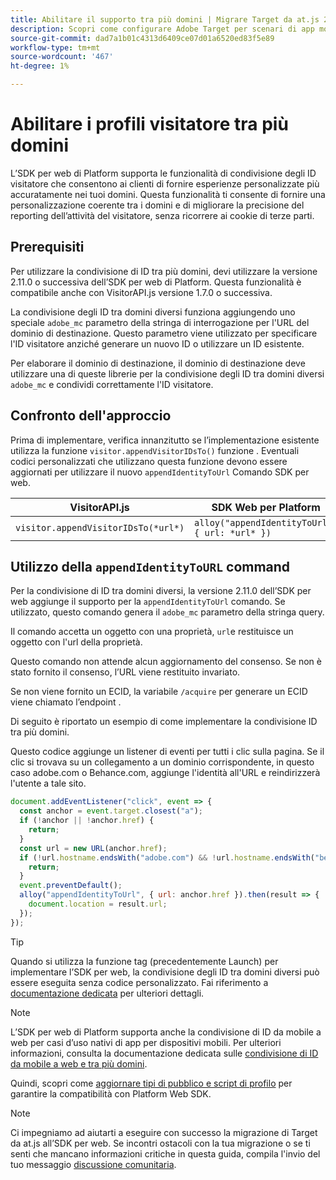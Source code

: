 ```yaml
---
title: Abilitare il supporto tra più domini | Migrare Target da at.js 2.x all’SDK per web
description: Scopri come configurare Adobe Target per scenari di app mobili e tra domini diversi in browser web utilizzando Experience Platform Web SDK.
source-git-commit: dad7a1b01c4313d6409ce07d01a6520ed83f5e89
workflow-type: tm+mt
source-wordcount: '467'
ht-degree: 1%

---
```


# Abilitare i profili visitatore tra più domini

L’SDK per web di Platform supporta le funzionalità di condivisione degli ID visitatore che consentono ai clienti di fornire esperienze personalizzate più accuratamente nei tuoi domini. Questa funzionalità ti consente di fornire una personalizzazione coerente tra i domini e di migliorare la precisione del reporting dell’attività del visitatore, senza ricorrere ai cookie di terze parti.

## Prerequisiti

Per utilizzare la condivisione di ID tra più domini, devi utilizzare la versione 2.11.0 o successiva dell’SDK per web di Platform. Questa funzionalità è compatibile anche con VisitorAPI.js versione 1.7.0 o successiva.

La condivisione degli ID tra domini diversi funziona aggiungendo uno speciale `adobe_mc` parametro della stringa di interrogazione per l&#39;URL del dominio di destinazione. Questo parametro viene utilizzato per specificare l&#39;ID visitatore anziché generare un nuovo ID o utilizzare un ID esistente.

Per elaborare il dominio di destinazione, il dominio di destinazione deve utilizzare una di queste librerie per la condivisione degli ID tra domini diversi `adobe_mc` e condividi correttamente l&#39;ID visitatore.

## Confronto dell&#39;approccio

Prima di implementare, verifica innanzitutto se l’implementazione esistente utilizza la funzione `visitor.appendVisitorIDsTo()` funzione . Eventuali codici personalizzati che utilizzano questa funzione devono essere aggiornati per utilizzare il nuovo `appendIdentityToUrl` Comando SDK per web.

| VisitorAPI.js | SDK Web per Platform |
| --- | --- |
| `visitor.appendVisitorIDsTo(*url*)` | `alloy("appendIdentityToUrl", { url: *url* })` |

## Utilizzo della `appendIdentityToURL` command

Per la condivisione di ID tra domini diversi, la versione 2.11.0 dell’SDK per web aggiunge il supporto per la `appendIdentityToUrl` comando. Se utilizzato, questo comando genera il `adobe_mc` parametro della stringa query.

Il comando accetta un oggetto con una proprietà, `url`e restituisce un oggetto con l&#39;url della proprietà.

Questo comando non attende alcun aggiornamento del consenso. Se non è stato fornito il consenso, l’URL viene restituito invariato.

Se non viene fornito un ECID, la variabile `/acquire` per generare un ECID viene chiamato l’endpoint .

Di seguito è riportato un esempio di come implementare la condivisione ID tra più domini.

Questo codice aggiunge un listener di eventi per tutti i clic sulla pagina. Se il clic si trovava su un collegamento a un dominio corrispondente, in questo caso adobe.com o Behance.com, aggiunge l&#39;identità all&#39;URL e reindirizzerà l&#39;utente a tale sito.

```Javascript
document.addEventListener("click", event => {
  const anchor = event.target.closest("a");
  if (!anchor || !anchor.href) {
    return;
  }
  const url = new URL(anchor.href);
  if (!url.hostname.endsWith("adobe.com") && !url.hostname.endsWith("behance.com")) {
    return;
  }
  event.preventDefault();
  alloy("appendIdentityToUrl", { url: anchor.href }).then(result => {
    document.location = result.url;
  });
});
```

>[!TIP]
>
>Quando si utilizza la funzione tag (precedentemente Launch) per implementare l’SDK per web, la condivisione degli ID tra domini diversi può essere eseguita senza codice personalizzato. Fai riferimento a [documentazione dedicata](https://experienceleague.adobe.com/docs/experience-platform/edge/identity/id-sharing.html#tags-extension) per ulteriori dettagli.

>[!NOTE]
>
>L’SDK per web di Platform supporta anche la condivisione di ID da mobile a web per casi d’uso nativi di app per dispositivi mobili. Per ulteriori informazioni, consulta la documentazione dedicata sulle [condivisione di ID da mobile a web e tra più domini](https://experienceleague.adobe.com/docs/experience-platform/edge/identity/id-sharing.html).

Quindi, scopri come [aggiornare tipi di pubblico e script di profilo](update-audiences.md) per garantire la compatibilità con Platform Web SDK.

>[!NOTE]
>
>Ci impegniamo ad aiutarti a eseguire con successo la migrazione di Target da at.js all’SDK per web. Se incontri ostacoli con la tua migrazione o se ti senti che mancano informazioni critiche in questa guida, compila l&#39;invio del tuo messaggio [discussione comunitaria](https://experienceleaguecommunities.adobe.com/t5/adobe-experience-platform-launch/tutorial-discussion-implement-adobe-experience-cloud-with-web/td-p/444996).